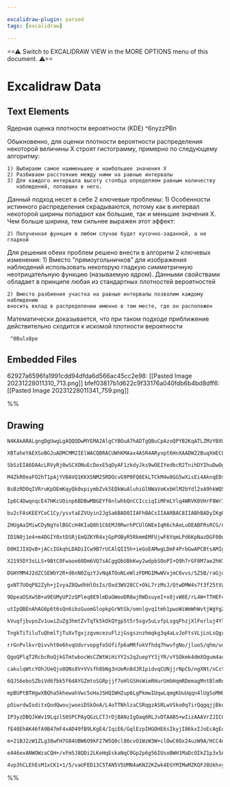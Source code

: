 ```yaml
---

excalidraw-plugin: parsed
tags: [excalidraw]

---
```

==⚠  Switch to EXCALIDRAW VIEW in the MORE OPTIONS menu of this document. ⚠==


# Excalidraw Data
## Text Elements
Ядерная оценка плотности вероятности
(KDE) ^6nyzzPBn

Обыкновенно, для оценки плотности вероятности распределения некоторой величины X 
строят гистограмму, примерно по следующему алгоритму:

    1) Выбираем самое наименьшее и наибольшее значения Х
    2) Разбиваем расстояние между ними на равные интервалы
    3) Для каждого интервала высоту столбца определяем равным количеству 
       наблюдений, попавших в него.

Данный подход несет в себе 2 ключевые проблемы:
    1) Особенности истинного распределения скрадываются, потому как в интервал
      некоторой ширины попадают как большие, так и меньшие значения Х. Чем больше 
      ширина, тем сильнее выражен этот эффект:











    2) Полученная функция в любом случае будет кусочно-заданной, а не гладкой

Для решения обеих проблем решено внести в алгоритм 2 ключевых изменения:
    1) Вместо "прямоугольничков" для изображения наблюдений использовать некоторую
    гладкую симметричную неотрицательную функцию (называемую ядром). Данными
    свойствами обладает в принципе любая из стандартных плотностей вероятностей

    2) Вместо разбиения участка на равные интервалы позволим каждому наблюдению
    вносить вклад в распределении именно в том месте, где он расположен

Математически доказывается, что при таком подходе приближение действительно 
сходится к искомой плотности вероятности

     ^0Bulx8pe

## Embedded Files
62927a6596fa1991cdd94dfda6d566ac45cc2e98: [[Pasted Image 20231228011310_713.png]]
bfef03817b1d622c9f33176a040fdb6b4bd8dff6: [[Pasted Image 20231228011341_759.png]]

%%
## Drawing
```compressed-json
N4KAkARALgngDgUwgLgAQQQDwMYEMA2AlgCYBOuA7hADTgQBuCpAzoQPYB2KqATLZMzYBXUtiRoIACyhQ4zZAHoFAc0JRJQgEYA6bGwC2CgF7N6hbEcK4OCtptbErHALRY8RMpWdx8Q1TdIEfARcZgRmBShcZQUebTiARgAGGjoghH0EDihmbgBtcDBQMBLoeHF0Ig4kflLGFnYuNASATj5CyHrWTgA5TjFuBIA2FqHWgFYAFgB2dpLIQg5iLG4I

XBTaheYAEXSoBGJuADMCMM2IElWACQBRACUWhKMAax4ASR4ARyvpt6HnXAADW22BuqXmECOhHw+AAyrBgqtJLhsBpAuDSswoKQ2M8EAB1EjqbhJbTjc5YnF4+EwRESQQeDGQHF+STVZi5NBJc5sOAotQwQZJbkdNYcZR01AiiGYbjjYXnQVoZwAZgVospuIQAGE2Pg2KRVgBiYWmjaizQo57KFlLXX6w0SbHWZh8wLZJkQChEyQk86SBCEZTSQZD

SbSzEIA6DAAcLRVyRj0wSCXONuEcDexE5qDyAF1zkdyJks9wOEIYedbcR2TnihDYIhuDwOgBfc6aYRLG7BTLZHP585CODEXD7Q7NWaTFotGNJcaz0bnKrPMsV/DLtjYPET1AnfBnDVRUhQABCi0c4rXldFWWI56Wi2U143ovwoSguv0+jU44ACmwixQC+FLHlAACCpA4hQAa4Lu5Y3hCd6QdBsHweu5xwIB/b5B0YAFPMJQRvMSR4QWeEEYRxElM

M4ZkR0eaFO2hT1pAjYVBAVQ1KKXSNM2SRDOcvG9P0FQ8EkLTCkM4w8GG5wXisEi4AknqEDsezRmg+6HhClwSNMRgAFoAOKfAAsoQRwAGKngAmgA8kc2qEGZbCGS0zxvJ6UIwjSkpSCiaLcRCmp4oSxDElyZKgVSCB+RxDKXFWwjBrWfqiry/KwEKxFihKFS5bKyryrlSqoAksm5aFOp6gaxpmsKnqWtu6ZCHatWOugzocK6uDusB5zehFvpcv6gb

BsBzRDOqIVRruKpDEmKqyQk0xpiymbZvk5EQkWuAluhiGlNWaVoKxbHlM2bYdl2xA9hkWQ5NtQ4jmOmnlVOM5zgucaCW+iyrmgCGvhC+rbu92kIKBfVnheT4gbeSwPpez5Axhb4fl+P4yAcAFAQjIVgShbAwSEh0g6UyFQSTaEE6UWFAQOFF4WA1Gs2Rmz4SzbPOMMwr0fMjElMxJSsWUTZOlgA08Uw3RNOVLTkjLDQiRwAxoNM4wxuMmvypM8lL

Ip6C4DwqnqcE47HKcUOinp6BDBwMBGEYf6nlwhbQnCCIcciqIiMFmLYlq4WRVK0VHrF8WrIlhzJayp1SjyfLYAKOXnNY+XpTK3DODwivxDrknhjJ0wqpM+uimVqozYHsX2nVEgmg1TVWq17UOqs3W9f1npDaHYxxLJC3JkmSsQgGQYhmgkkUnNQqTDGCTl8ta2iq1m0DjtpR7QddPMrdCfAzdbV3b2j2by9o6W5OPDTrO86Ln9oMA3vnFbjuVsHj

bu2cFAsKEEYCoC1Cy/ysvtaEZVUyin2JgSa6BAD0IIAFhBACsIIAARBAC8IIABhBADyIKgQAfCCADEQZB6DABcIJg1AgB+EEANwgeDABCIOgvBgBBEFoYADhBUCACYQNBeDsH0KYawgAOhwAAFAAaW2DcAAlJ6cgFAAAqUtVhILQVg3BhDiFkMoTQ3hzC2GcNQdw7RAjhFiMkZ6GBEEiDKHlhAMQ2QmCenqFAcwBBwKWOsVAXkno9DZFwIsJgpY0

ZHUgAaIMiwCDyNgYolBGCcH4KIaQ8h1C6EMJ0RwrhPCUlGNEeIqR6chAeLuOEABFRsRCG/qULiVxxpT3KgXJitQxbsU7gooSss+LNHjKvCEwkOB9DVhUSYUwZgJHGMA22hsirGxVGbXYFsIbW3kruCASRTwVkwDGJsHtfLeyRIFf2npqohxGmHMetctRR3pHqJKooWSpXCDmXKmUU7ZWaDXSAGdJSFRzgvUqOcEhzhilqeunUIBNzNC3Fq1ZgWd3

ID1N0j1e4+m4DGIY0xtDSRjEmQZKYR4xjGpPOByR5RkmmEMFUjwF6YqmLPd6KpNazDGF00o68swX1FDvBAATUBHxuQfe5r9Own3un2J6aBByimHFfd6q1b5fQfr9ZcL9AkU0gGDD+WkFnst/v/QBzY4jJnGMMGSPAEgqjnEMHgKoQHZDAT+fAkDzjmNWIAPBBACMIIAaRASEMM4eghh1BUCIKoao+JJC2FJMMbo9JEbUCoMwYwihqDkEoKocQlhu

D0HIJIXQvB+jACcIGkqhLDADiICw9B7rUCAlQII5h+ieGoEAMwgLDmF4PrbGwAPCBtsAMIg/qE0sLbcovBlDB2MJTYgztgA5EEAJIgyCu2oEwVQ+tOaWG0K7cgQRgjUCbvKhI1AgAkEHda6lhsaZ2oEYZgtteDkGoCwX24hgAZEEABIgyCr1sJva6vBVDH3PtQIAdhAsFFtTbgwApCAbq3TwHdgACEEwT+w97DMEntjYw5t2D0EsKvf2wAbCBjuv

X2195DY3sLLS+9BtC0Fwaoe60Dm6VQ7sACggQbUBkKwy2wdpbSOoPI+Q9h7rGF0M7ae2hH7XUEPIXghNSbkFBoQ5gwj7q22MY/cW5BzD2H8ao1u69mDXVUPHSg1Duae1iZkw+lhgBREA4de5Bi7tDro4LRzBvr3X5ooXgxBpnXOWcYcg2hFmvOuqvTwRjOmAPcavQmvB2mZ3urXRwDTCQd3Ot4/531fC2FNtYSlxdMa43ieTYB09JDY2IPdXB8dt

DGHYMM4J2dZCSEWbY2R+d6nN0ZqzYJvNqATOoNLeWlzFDMGIMwWVxjmC6vvs/SZ5B/raGjdQGw/t6DH1od/f+/LQHtCoEAOQgJ7xtfqrbFjTnWj2lswdNk9jCWGfozVe7jsaMPENQIAWRBBM+ce4AERA3uZtoTF2zv2OB/b+xp8DqBAD4IB+ztAHfWxLe520hBC00WZ0+++TI6IfwdQK6ztKCfMkM7bxotDDnA/oGw5hhBm52WYbVQgbWbc22fo7

gxNT7UOqP82Zyh+jIvyaZ8QwdhHlOsIs/Oxd3WV28CC+OkL7rzMsJ/QtwDMW4s7t3f25tVaIAJuwRezti6rvFqzew/hEAA0MdlxFu7+WsHad06m/NTaXOfp/XguDtC72Wbazmid6n63U8Qbj8dp6+39tod1gnE7LN0O6yJ0jV3w8w7hywgPQisE/pK/BrtAfsGIP0W2iRG37OObbSw9TjD2F4NzSp89bCIu+/gz59hHPS3w4oVepHsTZcCYc4N1B

9DpeaOSXw5B+a9EGMyUP2zQPleq8E9lmDaGWeoDR8wjRWDsuyeI+x8jvW8E/rL4W+TTHEF4NnVbnTenE/qcI0w5dbv2EkN9xZxDuXJOprSwthhFnquoGn1NhtKD8HoLZbxofp4L3boK2aAA4IJgqRm2tAUpowqGgGngmQqnnBt5hVv6kWjPr2qgDNlmvJi5m5q5mFt1tpiwmActighXrQuwsupJneh/tWu5ogsuhVoxnNggcfuXv3tGiPhkqlhPl

utIpQBEnAhAG6p6t6sQn6ibsGuomGlopkpGrWtGk/omnlgvq1tmh1pwoWiWmWhWvtjWgYg2uli2u2l2j2t1v2hgoOi5qeqOhOtOrOsLkuiup2j9gdpuvFnugekeunqeuepeppreotk+i+iEbtuEStpgpDgjiBl4bwJBtBrBgEYhshqhuhsglhvxqhkXppmvkRnNiRo1hRupjRqgAziNsxllg1hxvOlxjxnxgJkJiJvgs/lJtzjJmWgfopgBipmpo

kVuqfjbvpoZv1uwiZuZg3hmtZvTqTk5kOkQYgp5t5r5sgv5uLvfpLsgqFhzjXlForluj4YlhFtIalhwRlgwllmoRJimgvggUVmnmVhgUOtVvxrVvViUfUVQs1u7todwV1j1kOv1oNsNp8VEWhtNrNvNvepNjEXEcBhtttvJlEVen8UCVgmdijpdgwd+rdpgmAU9i9k9h9l9p4QDv9lSZSZPqDuDpDioqgPHiQvDrgg3kjsfg4Wjlepjtjoxnjngg

TngkTiTiluTuQhmlTjTuXvTgxjzgvmcezuFlzjGsgsznzhmqkg3q4aLvJoFtsVLjLnLsQgrupj4SrgLoOkbprtrrrgwfrs7kbrIXNk7q6hbpoVpmfrbhwQ7nek7i7m7loe1l7okT7jTuHhdh2t5qHuguHhmpHiwtHvQbGQHsyfDkninmnjOuHlnjnnnpUQsUXiXmXtQXBvkTXiTmsQ3r2ugs3q3uOq6u3j+p3ugt3r3uZuGmPsPlGl2YIZusDhaW

rrGnPvlkvrQivvht0e6hvqUdvrvopgfoSUfifp6aMRfokVfhdq7hwvfgNo/jluoS/qhm/ucZ/pyT/v6vWv/ngoAU/iAWAZAdATOnAf0YgUfigVmeVpVqgFgXYd1rgaNpyYQcwSQSwmQRQVelQSpnQVdlaRwIwswawbgnVk2vgdwZ2RcXwRGn2egI6lLK4kGNYsEEcNLN0kwE4u4ARVYp3J4ucN4lEH4qQFyjyhCCEv4OEgohIBIV6s7ucf6oGnIa

QgoQPlqT2RcbcRoQjkGTmtwbocWsCZWtWiHiYY2s2q2uepYY3jYR/vYSOkmk4dmXOgum4aujheaX4ceijkEVejegtl+hEW+h+vZQiWtupsDlBnPmgV0UhoJihstphthnkXhoUdOcUZvvOpRokRUVUYfixmFaUY0bxrQvxs2lQsJqJh0dgtJrJr0XoQLqpvtodi1quefuTn1sZuzjMVZngjZlSQXmWs5q5swasfXqehsQFhLlLiQQcW2tFmaQlklu

cakulqWtcYOhJUeQjo8QNs8V+VVsfh8bNg3nUeRn8dJR1pidvqCUNjjrNpCb/ngXNt/nCctn+rEWtsiTtk5U+oVYdpiadrgedriddhwu6u6cSXQqSZ9iQt9pSX9dSVSbSWDlQhDtIdDrDiyQjuyQ2ZyajkWujryWsbjvjoTsToNmKf6hKVemGX7jKXVXKWqfloqR2ZzimtzoTR/vzlqUZSLsunqZ1bsX3rLvLizkcd4VPpaerjaXgjrk5ahkWgbk

6QJS6eboSZbiVd6fbk5f6dAYGZmtoSGRpjjf7oHlGSHsWimRHurUmbHqmRDemagMntBlmRnqgLmcfvmfVXJsXokaXuXpXuWdppWa1TWXWagG3rgh3swl3pgj3mWh2YoYPt2Sob2YDWBhzUOSkfPgjmOROSFTOT8XOXvn2tUcubkRLahuOpfikjfjuQ/g3hNfcSwieSlmefJheX/lejeUAQ7qAcQo+TAS+cpm+cgcbWgXNT+dgf+XgUBU1cQY3uBa

mpBUPtBTHgwXBQha5khewahVwc5oHaJSHQIWHZup6LgPkmwIUqwLqmgKUuUqqn4lUgSoMHUsLA0tApdBIIQPoNEAHJ0G0pwIMNOK0irL0qJIMDwCVHfGMrpBMqsLgJMDMhpLuJDIstHPiAAIp3BsC4AqiYD6BtDgTaiGRWRWTOBQBGA3D4jeSewXLoC+xBQHJBxhRIpRSnICDENxQ7KXKMhxx3IchZylBPKpyvK5QfIFTnCTLOCTDTSKj8RVSUPQ

pOiwrdwIoditxQodQwoujwoeiDSkOoA/L4oTTNhlzaCSRqgzASRLwVSko0q7irQqgqjjBkqaxWprwbSsrPTsrFicrkxxxLCHzowQiCrdhnw4RipbyQCSpvQGOfT3w/RLj/QcCAzcrOMVLvzzJfzQxQBCA5gQCICPhXhbJ2OrAWptDTC4DSSjAnCtCPDYDEDEAtCTDEBHCjhDDEAmNDAoiDLYDYA8AICzgHLuAVCUQ0ScwJAMT1IsQX0SzoDX230O

IP3yzDBQJkWv19LqzlS0SPCPAyQGzLCTJrDjBANzIgOaq6RLJvDTAABS+wIizAAAVrZJIC0H+C0GZLgJ8JoNgPQPoGwDg9srSD7HsuiICiQ8NCSOHITJHNQ+gDHNIilGyPyqNBlMnCw+VG8nlJ8pw4w5AGVOJAI3XFI8IzI31GIxaBI7dEI11CI7I6RaUH3McuXLlBPCo2gDwLfOigtEkCMstCY9MPOPo8ipMMY+MCY3GOtBmFY544WLY8xeE/vC

fE40EhAK46fA9B47mF4xAD49fB9LKgE4/IqiE6/GqlEzpIHGOHE6sIkyjI86kxIJoEcAgEcEkGaqtJoAkMQBajwNgC0EcEY6tNU0kOGGU5oEMJoJMJoMQDGKU0cEMM0wQK03hGM/MJ04LExOADtGsHAHAPCG9NwPWNAAGJkKsJYiGLUAwIQAgBQKeFiyfDi6CkcCW6WxiDYiIP1G8PsPoPCMix3I3AkAgE202+W9gJW49NWxkPm5Ctiyi7i2iz3F

m+21BJ2zW1ZLg38wFH7G84UBW6O9kF27W5Q0cl86cvO1WzW3W+clOwC8Ox24uzW9A/HCC4nHOyO5uxkPZOCy8pCxGBu2OxkFZKAuAvaoMPuwu1AEu8+9kDqmJHiuewe1+zW6IVRURaawSw+4exkAmyeMTKTHBHTFB8BxkDcEsPB7TEpNTFQFm8wNgDiDCICKGBVN8wIPh3qPgLZNwKy3EHSvKGqIavSovFm0YGwAYEmzxAQGUl85MN06UBe4+/oM

e446exANWOWzaCQH+/xFm5J8QDi2LKeHqEskaNqC0Gp2p6g56IUsoBWH1MaDcOIkZ1p3x5AAJ7+5Q9e04pwHWKKJIJPBm/sJ1KA6KN4liNYFAH+IEByPsrvaQGUv6KEPZPklxJ/Jq8EiF34qu6C6xXANZz1Bx4RCm4sBwPDFFE/CFPc2wOoGlycpzBAJSCEPoKF2Q/lyEKwFeBIOVwgMF3/H4kyBQzDIl0l3gHANwHvZzGxLgIgJ1GzBgKELl5xH

4vp3hCLEhEsM1xCK1+1/5/vaUFED13C5TAN5V5UMN4aKN22KZwk4EGYMIMwMZKQFJ8UkhxyoUobEd6t2LFkLgJoMELuB1650QG135wF6KBwPtCUrNzyJF9UDN2Utt3YIcwgNgDkLCB93AK5MsGh7d/d2FwgOACLJCNCOEEm62CAK2EAA
```
%%